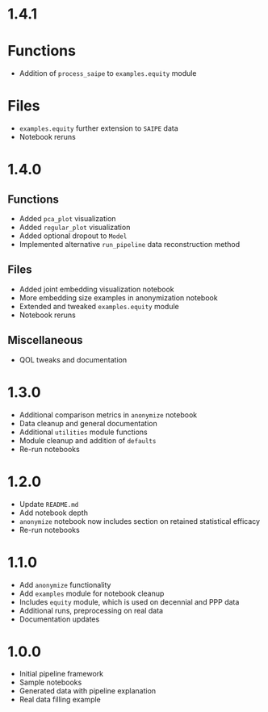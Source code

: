 # 1.4.1
# Functions
- Addition of `process_saipe` to `examples.equity` module

# Files
- `examples.equity` further extension to `SAIPE` data
- Notebook reruns

# 1.4.0
## Functions
- Added `pca_plot` visualization
- Added `regular_plot` visualization
- Added optional dropout to `Model`
- Implemented alternative `run_pipeline` data reconstruction method

## Files
- Added joint embedding visualization notebook
- More embedding size examples in anonymization notebook
- Extended and tweaked `examples.equity` module
- Notebook reruns

## Miscellaneous
- QOL tweaks and documentation

# 1.3.0
- Additional comparison metrics in `anonymize` notebook
- Data cleanup and general documentation
- Additional `utilities` module functions
- Module cleanup and addition of `defaults`
- Re-run notebooks

# 1.2.0
- Update `README.md`
- Add notebook depth
 - `anonymize` notebook now includes section on retained statistical efficacy
- Re-run notebooks

# 1.1.0
- Add `anonymize` functionality
- Add `examples` module for notebook cleanup
 - Includes `equity` module, which is used on decennial and PPP data
- Additional runs, preprocessing on real data
- Documentation updates

# 1.0.0
- Initial pipeline framework
- Sample notebooks
 - Generated data with pipeline explanation
 - Real data filling example
